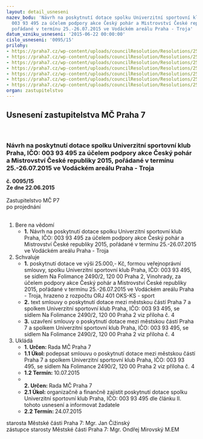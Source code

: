 ```yaml
---
layout: detail_usneseni
nazev_bodu: 'Návrh na poskytnutí dotace spolku Univerzitní sportovní klub Praha, IČO:
  003 93 495 za účelem podpory akce Český pohár a Mistrovství České republiky 2015,
  pořádané v termínu 25.-26.07.2015 ve Vodáckém areálu Praha - Troja'
datum_vzniku_usneseni: '2015-06-22 00:00:00'
cislo_usneseni: '0095/15'
prilohy:
- https://praha7.cz/wp-content/uploads/councilResolution/Resolutions/25500/5-15-m26d_dotace_usk.doc
- https://praha7.cz/wp-content/uploads/councilResolution/Resolutions/25500/5-15-usneseni_r_individualni_dotace_sport_2015_usk.doc
- https://praha7.cz/wp-content/uploads/councilResolution/Resolutions/25500/5-15-zadost_o_poskytnuti_dotace_usk_praha_rz_small.pdf
- https://praha7.cz/wp-content/uploads/councilResolution/Resolutions/25500/5-15-s24_usk_2015_ze_systemu_r.doc
- https://praha7.cz/wp-content/uploads/councilResolution/Resolutions/25500/5-15-sr_usk.pdf
- https://praha7.cz/wp-content/uploads/councilResolution/Resolutions/25500/5-15-dph_usk.pdf
- https://praha7.cz/wp-content/uploads/councilResolution/Resolutions/25500/5-15-zapis_4_jednani_sk_08_06_2015.pdf
organ: zastupitelstvo
---
```

<div id="ucUsn_pList" class="usn">
	<span><h2>Usnesení zastupitelstva MČ Praha 7 </h2>
<br></span><div class="standBody">
<span><h3>Návrh na poskytnutí dotace spolku Univerzitní sportovní klub Praha, IČO: 003 93 495 za účelem podpory akce Český pohár a Mistrovství České republiky 2015, pořádané v termínu 25.-26.07.2015 ve Vodáckém areálu Praha - Troja</h3></span><div class="center">
		<strong>č. 0095/15</strong><br>
	</div>
<div class="center">
		<strong>Ze dne 22.06.2015</strong><br><br>
	</div>Zastupitelstvo MČ P7<br> po projednání<br><br><ol>
<li>Bere na vědomí<ul><li>
<strong>1.</strong> Návrh na poskytnutí dotace spolku Univerzitní sportovní klub Praha, IČO: 003 93 495 za účelem podpory akce Český pohár a Mistrovství České republiky 2015, pořádané v termínu 25.-26.07.2015 ve Vodáckém areálu Praha - Troja</li></ul>
</li>
<li>Schvaluje<ul>
<li>
<strong>1.</strong> poskytnutí dotace ve výši 25.000,- Kč, formou veřejnoprávní smlouvy, spolku Univerzitní sportovní klub Praha, IČO: 003 93 495, se sídlem Na Folimance 2490/2, 120 00 Praha 2, Vinohrady, za účelem podpory akce Český pohár a Mistrovství České republiky 2015, pořádané v termínu 25.-26.07.2015 ve Vodáckém areálu Praha - Troja, hrazeno z rozpočtu ORJ 401 OKS-KS - sport</li>
<li>
<strong>2.</strong> text smlouvy o poskytnutí dotace mezi městskou částí Praha 7 a spolkem Univerzitní sportovní klub Praha, IČO: 003 93 495, se sídlem Na Folimance 2490/2, 120 00 Praha 2 viz příloha č. 4</li>
<li>
<strong>3.</strong> uzavření smlouvy o poskytnutí dotace mezi městskou částí Praha 7 a spolkem Univerzitní sportovní klub Praha, IČO: 003 93 495, se sídlem Na Folimance 2490/2, 120 00 Praha 2 viz příloha č. 4</li>
</ul>
</li>
<li>Ukládá<ul>
<li>
<strong>1. Určen: </strong>Rada MČ Praha 7</li>
<li>
<strong>1.1 Úkol: </strong>podepsat smlouvu o poskytnutí dotace mezi městskou částí Praha 7 a spolkem Univerzitní sportovní klub Praha, IČO: 003 93 495, se sídlem Na Folimance 2490/2, 120 00 Praha 2 viz příloha č. 4</li>
<li>
<strong>1.2 Termín: </strong>10.07.2015</li>
<li>
<strong><br>2. Určen: </strong>Rada MČ Praha 7</li>
<li>
<strong>2.1 Úkol: </strong>organizačně a finančně zajistit poskytnutí dotace spolku Univerzitní sportovní klub Praha, IČO: 003 93 495 dle článku II. tohoto usnesení a informovat žadatele</li>
<li>
<strong>2.2 Termín: </strong>24.07.2015</li>
</ul>
</li>
</ol>starosta Městské části Praha 7: Mgr. Jan Čižinský<br>zástupce starosty Městské části Praha 7: Mgr. Ondřej Mirovský M.EM
</div>
</div>
